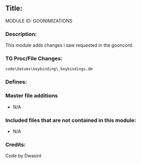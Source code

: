 ## Title: <!--Title of your addition-->

<!-- uppercase, underscore_connected name of your module, that you use to mark files-->

MODULE ID: GOONIMIZATIONS

### Description:

This module adds changes i saw requested in the gooncord.

<!-- Here, try to describe what your PR does, what features it provides and any other directly useful information -->

### TG Proc/File Changes:

    code\datums\keybinding\_keybindings.dm

<!-- If you had to edit, or append to any core procs in the process of making this PR, list them here. APPEND: Also, please include any files that you've changed. .DM files that is. -->

### Defines:

<!-- If you needed to add any defines, mention the files you added those defines in -->

### Master file additions

- N/A
<!-- Any master file changes you've made to existing master files or if you've added a new master file. Please mark either as #NEW or #CHANGE -->

### Included files that are not contained in this module:

- N/A
<!-- Likewise, be it a non-modular file or a modular one that's not contained within the folder belonging to this specific module, it should be mentioned here -->

### Credits:

<!-- Here go the credits to you, dear coder, and in case of collaborative work or ports, credits to the original source of the code -->
<!-- Orignal Coders -->

Code by Dwasint

<!-- Orignal Coders -->
